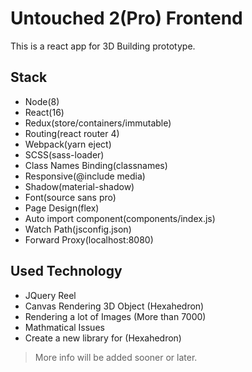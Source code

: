 # Untouched 2(Pro) Frontend

This is a react app for 3D Building prototype.

## Stack
- Node(8)
- React(16)
- Redux(store/containers/immutable)
- Routing(react router 4)
- Webpack(yarn eject)
- SCSS(sass-loader)
- Class Names Binding(classnames)
- Responsive(@include media)
- Shadow(material-shadow)
- Font(source sans pro)
- Page Design(flex)
- Auto import component(components/index.js)
- Watch Path(jsconfig.json)
- Forward Proxy(localhost:8080)

## Used Technology
- JQuery Reel
- Canvas Rendering 3D Object (Hexahedron)
- Rendering a lot of Images (More than 7000)
- Mathmatical Issues
- Create a new library for (Hexahedron)
> More info will be added sooner or later.
